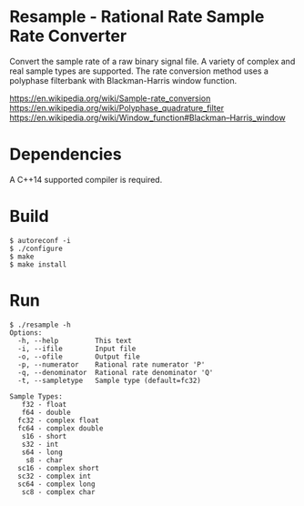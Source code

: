 Resample - Rational Rate Sample Rate Converter
==============================================

Convert the sample rate of a raw binary signal file. A variety of complex and real sample types are supported. The rate conversion method uses a polyphase filterbank with Blackman-Harris window function.

https://en.wikipedia.org/wiki/Sample-rate_conversion \
https://en.wikipedia.org/wiki/Polyphase_quadrature_filter \
https://en.wikipedia.org/wiki/Window_function#Blackman–Harris_window

Dependencies
============

A C++14 supported compiler is required.

Build
=====
```
$ autoreconf -i
$ ./configure
$ make
$ make install
```

Run
===
```
$ ./resample -h
Options:
  -h, --help         This text
  -i, --ifile        Input file
  -o, --ofile        Output file
  -p, --numerator    Rational rate numerator 'P'
  -q, --denominator  Rational rate denominator 'Q'
  -t, --sampletype   Sample type (default=fc32)

Sample Types:
   f32 - float
   f64 - double
  fc32 - complex float
  fc64 - complex double
   s16 - short
   s32 - int
   s64 - long
    s8 - char
  sc16 - complex short
  sc32 - complex int
  sc64 - complex long
   sc8 - complex char
```
